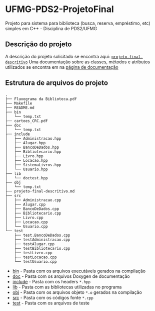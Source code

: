 # UFMG-PDS2-ProjetoFinal

Projeto para sistema para biblioteca (busca, reserva, empréstimo, etc) simples em C++ - Disciplina de PDS2/UFMG

## Descrição do projeto

A descrição do projeto solicitado se encontra aqui: [`projeto-final-descritivo`](projeto-final-descritivo)
Uma documentação sobre as classes, métodos e atributos utilizados se encontra em na [página de documentação](https://dantepedrosa.github.io/UFMG-PDS2-ProjetoFinal/)

## Estrutura de arquivos do projeto

```
.
├── Fluxograma da Biblioteca.pdf
├── Makefile
├── README.md
├── bin
│   └── temp.txt
├── cartoes_CRC.pdf
├── doc
│   └── temp.txt
├── include
│   ├── Administracao.hpp
│   ├── Alugar.hpp
│   ├── BancoDeDados.hpp
│   ├── Bibliotecario.hpp
│   ├── Livro.hpp
│   ├── Locacao.hpp
│   ├── SistemaLivros.hpp
│   └── Usuario.hpp
├── lib
│   └── doctest.hpp
├── obj
│   └── temp.txt
├── projeto-final-descritivo.md
├── src
│   ├── Administracao.cpp
│   ├── Alugar.cpp
│   ├── BancoDeDados.cpp
│   ├── Bibliotecario.cpp
│   ├── Livro.cpp
│   ├── Locacao.cpp
│   └── Usuario.cpp
└── test
    ├── test.BancoDeDados.cpp
    ├── testAdministracao.cpp
    ├── testAlugar.cpp
    ├── testBibliotecario.cpp
    ├── testLivro.cpp
    ├── testLocacao.cpp
    └── testUsuario.cpp
```

- [bin](bin) - Pasta com os arquivos executáveis gerados na compilação
- [doc](doc) - Pasta com os arquivos Doxygen de documentação
- [include](include) - Pasta com os headers `*.hpp`
- [lib](lib) - Pasta com as bibliotecas utilizadas no programa
- [obj](obj) - Pasta com os arquivos objeto `*.o` gerados na compilação
- [src](src) - Pasta com os códigos fonte `*.cpp`
- [test](test) - Pasta com os arquivos de teste
